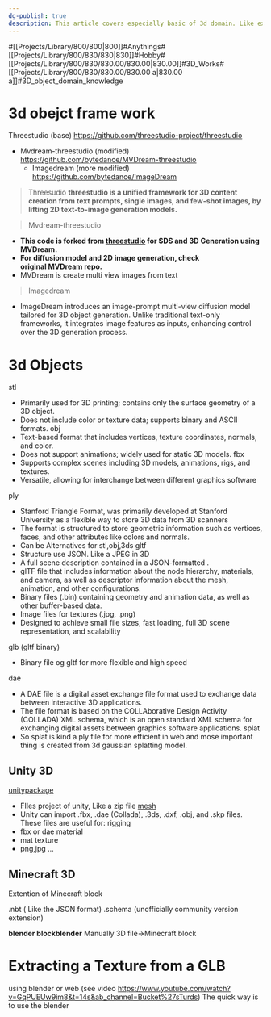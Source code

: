 ```yaml
---
dg-publish: true
description: This article covers especially basic of 3d domain. Like extension of files, frameworks, etc
---
```

#[[Projects/Library/800/800\|800]]#Anythings#[[Projects/Library/800/830/830\|830]]#Hobby#[[Projects/Library/800/830/830.00/830.00\|830.00]]#3D_Works#[[Projects/Library/800/830/830.00/830.00 a\|830.00 a]]#3D_object_domain_knowledge

# 3d obejct frame work
Threestudio  (base) https://github.com/threestudio-project/threestudio
- Mvdream-threestudio (modified) https://github.com/bytedance/MVDream-threestudio
	- Imagedream (more modified) https://github.com/bytedance/ImageDream
> Threesudio
**threestudio is a unified framework for 3D content creation from text prompts, single images, and few-shot images, by lifting 2D text-to-image generation models.**

> Mvdream-threestudio
- **This code is forked from [threestudio](https://github.com/threestudio-project/threestudio) for SDS and 3D Generation using MVDream.**
- **For diffusion model and 2D image generation, check original [MVDream](https://github.com/bytedance/MVDream) repo.**
- MVDream is create multi view images from text
> Imagedream
- ImageDream introduces an image-prompt multi-view diffusion model tailored for 3D object generation. Unlike traditional text-only frameworks, it integrates image features as inputs, enhancing control over the 3D generation process.
# 3d Objects

stl
- Primarily used for 3D printing; contains only the surface geometry of a 3D object.
- Does not include color or texture data; supports binary and ASCII formats.
obj
- Text-based format that includes vertices, texture coordinates, normals, and color.
- Does not support animations; widely used for static 3D models.
fbx 
- Supports complex scenes including 3D models, animations, rigs, and textures.
- Versatile, allowing for interchange between different graphics software


ply
- Stanford Triangle Format, was primarily developed at Stanford University as a flexible way to store 3D data from 3D scanners
- The format is structured to store geometric information such as vertices, faces, and other attributes like colors and normals.
- Can be Alternatives for stl,obj,3ds
gltf
- Structure use JSON. Like a JPEG in 3D
- A full scene description contained in a JSON-formatted .
- glTF file that includes information about the node hierarchy, materials, and camera, as well as descriptor information about the mesh, animation, and other configurations.
- Binary files (.bin) containing geometry and animation data, as well as other buffer-based data.
- Image files for textures (.jpg, .png)
-  Designed to achieve small file sizes, fast loading, full 3D scene representation, and scalability

glb (gltf binary)
- Binary file og gltf for more flexible and high speed 

dae
- A DAE file is a digital asset exchange file format used to exchange data between interactive 3D applications.
- The file format is based on the COLLAborative Design Activity (COLLADA) XML schema, which is an open standard XML schema for exchanging digital assets between graphics software applications. 
splat
- So splat is kind a ply file for more efficient in web and mose important thing is created from 3d gaussian splatting model.


## Unity 3D
[unitypackage](https://docs.unity3d.com/Manual/AssetPackages.html)
- FIles project of unity, Like a zip file 
[mesh](https://docs.unity3d.com/2022.1/Documentation/Manual/class-Mesh.html)
- Unity can import .fbx, .dae (Collada), .3ds, .dxf, .obj, and .skp files. These files are useful for:
rigging
- fbx or dae
material
- mat
texture
- png,jpg ...


## Minecraft 3D
Extention of Minecraft block

.nbt ( Like the JSON format)
.schema (unofficially community version extension)

**blender blockblender** Manually 3D file->Minecraft block

# Extracting a Texture from a GLB
using blender or web (see video https://www.youtube.com/watch?v=GqPUEUw9im8&t=14s&ab_channel=Bucket%27sTurds)
The quick way is to use the blender